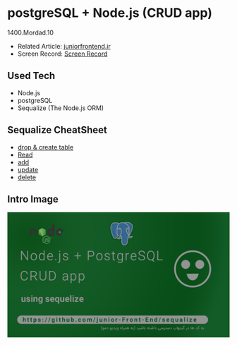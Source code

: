 # postgreSQL + Node.js (CRUD app)
1400.Mordad.10

* Related Article: [juniorfrontend.ir](https://juniorfrontend.ir/sequelize)
* Screen Record: [Screen Record](https://archive.org/download/postgres/postgres.mp4)

## Used Tech 

* Node.js
* postgreSQL
* Sequalize (The Node.js ORM)

## Sequalize CheatSheet 

* [drop & create table](Docs/table.md/create.md)
* [Read](Docs/crud.md/read.md)
* [add](Docs/crud.md/add.md)
* [update](Docs/crud.md/update.md)
* [delete](Docs/crud.md/delete.md)

## Intro Image

![](0.png)
